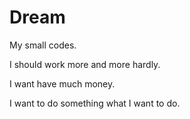 # Dream

My small codes.

I should work more and more hardly.

I want have much money.

I want to do something what I want to do.